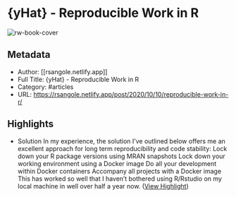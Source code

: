 # {yHat} - Reproducible Work in R

![rw-book-cover](https://readwise-assets.s3.amazonaws.com/static/images/article4.6bc1851654a0.png)

## Metadata
- Author: [[rsangole.netlify.app]]
- Full Title: {yHat} - Reproducible Work in R
- Category: #articles
- URL: https://rsangole.netlify.app/post/2020/10/10/reproducible-work-in-r/

## Highlights
- Solution
  In my experience, the solution I’ve outlined below offers me an excellent approach for long term reproducibility and code stability:
  Lock down your R package versions using MRAN snapshots
  Lock down your working environment using a Docker image
  Do all your development within Docker containers
  Accompany all projects with a Docker image
  This has worked so well that I haven’t bothered using R/Rstudio on my local machine in well over half a year now. ([View Highlight](https://instapaper.com/read/1355675192/14404460))
